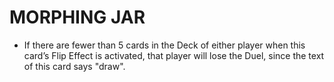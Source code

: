 
# MORPHING JAR

*   If there are fewer than 5 cards in the Deck of either player when this card’s Flip Effect is activated, that player will lose the Duel, since the text of this card says "draw".

  